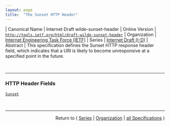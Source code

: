 ```yaml
---
layout: page
title:  "The Sunset HTTP Header"
---
```


| Canonical Name | Internet Draft wilde-sunset-header
| Online Version | [`http://tools.ietf.org/html/draft-wilde-sunset-header`](http://tools.ietf.org/html/draft-wilde-sunset-header)
| Organization | [Internet Engineering Task Force (IETF)](..  "List of specification series by this organization")
| Series | [Internet Draft (I-D)](.  "List of specifications in this series")
| Abstract | This specification defines the Sunset HTTP response header field, which indicates that a URI is likely to become unresponsive at a specified point in the future.

<br/>
<hr/>

### HTTP Header Fields

[`Sunset`](/concepts/http-header/Sunset "The Sunset HTTP response header field allows a server to communicate the fact that a resource is expected to become unresponsive at a specific point in time. It provides information for clients which they can use to control their usage of the resource. The Sunset header contains a single timestamp which advertises the point in time when the resource is expected to become unresponsive.")



<br/>
<hr/>

<p style="text-align: right">Return to ( <a href="./">Series</a> | <a href="../">Organization</a> | <a href="../../">all Specifications</a> )</p>